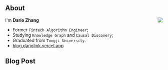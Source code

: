 ## About

<img align="right" src="https://github-readme-stats.vercel.app/api?username=dario-github&show_icons=true&icon_color=green&text_color=blue&bg_color=00000000&hide_title=true&hide_border=true" />

I'm **Dario Zhang**

- Former `Fintech Algorithm Engineer`;
- Studying `Knowledge Graph` and `Causal Discovery`;
- Graduated from `Tongji University`.
- [blog.dariolink.vercel.app](https://blog.dariolink.vercel.app/)

<!--START_SECTION:waka-->
<!--END_SECTION:waka-->

## Blog Post

<!-- BLOG-POST-LIST:START -->
<!-- BLOG-POST-LIST:END -->
